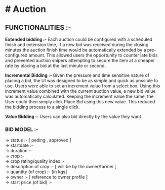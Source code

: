<h1># Auction </h1>

<h2><b> FUNCTIONALITIES :- </b></h2> 

<b>Extended bidding :- </b>
Each auction could be configured with a scheduled finish and extension time, if a new bid was received during the closing minutes the auction finish time would be automatically extended by a pre-configured amount. This allowed users the opportunity to counter late bids and prevented auction snipers attempting to secure the item at a cheaper rate by placing a bid at the last minute or second.

<b>Incremental Bidding :- </b>
Given the pressure and time sensitive nature of placing a bid, the UI was designed to be as simple and quick as possible to use.
Users were able to set an increment value from a select box. Using this increment value combined with the current auction value, a new bid value was automatically calculated. Keeping the increment value the same, the User could then simply click Place Bid using this new value. This reduced the bidding process to a single click.

<b>Value Bidding :- </b>
Users can also bid directly by the value they want .



<h3> BID MODEL :- </h3>
-> status :- [ peding , approved ] <br>
-> startdate :- <br>
-> duration :- <br>
-> crop :- <br>
-> crop rating/quality index :- <br>
-> description of crop :- [ will be by the owner/farmer ] <br>
-> quantity (of crop) :- [in kgs] <br>
-> owner :- [ reference to owner profile ] <br>
-> start price (of bid) :-  <br>
